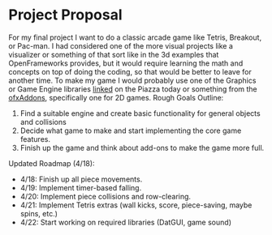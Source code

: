 # Project Proposal
  For my final project I want to do a classic arcade game like Tetris, Breakout, or Pac-man. I had considered one of the more visual projects like a visualizer or something of that sort like in the 3d examples that OpenFrameworks provides, but it would require learning the math and concepts on top of doing the coding, so that would be better to leave for another time. 
  To make my game I would probably use one of the Graphics or Game Engine libraries [linked](https://github.com/fffaraz/awesome-cpp) on the Piazza today or something from the [ofxAddons](http://ofxaddons.com/categories/17-game-engine), specifically one for 2D games. 
Rough Goals Outline:
1. Find a suitable engine and create basic functionality for general objects and collisions
2. Decide what game to make and start implementing the core game features.
3. Finish up the game and think about add-ons to make the game more full.

Updated Roadmap (4/18):
- 4/18: Finish up all piece movements.
- 4/19: Implement timer-based falling.
- 4/20: Implement piece collisions and row-clearing.
- 4/21: Implement Tetris extras (wall kicks, score, piece-saving, maybe spins, etc.)
- 4/22: Start working on required libraries (DatGUI, game sound)

